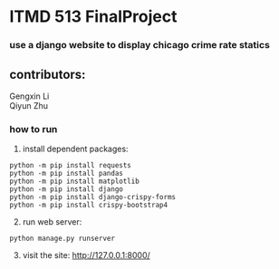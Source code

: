 # ITMD 513 FinalProject
### use a django website to display chicago crime rate statics

## contributors:
Gengxin Li  
Qiyun Zhu

### how to run
1. install dependent packages:  
```
python -m pip install requests
python -m pip install pandas
python -m pip install matplotlib
python -m pip install django
python -m pip install django-crispy-forms
python -m pip install crispy-bootstrap4
```
2. run web server:
```
python manage.py runserver
```
3. visit the site: http://127.0.0.1:8000/
